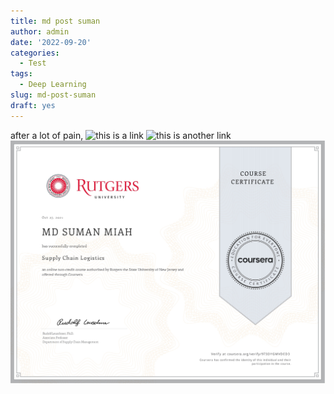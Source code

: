```yaml
---
title: md post suman
author: admin
date: '2022-09-20'
categories:
  - Test
tags:
  - Deep Learning
slug: md-post-suman
draft: yes
---
```


after a lot of pain, 
![this is a link](https://www.dropbox.com/s/6the0bdr3yxznm0/2022-Mixed-Methods_ELC.jpg?dl=0)
![this is another link](ips.jpg)
![this is third link](assets/media/albums/accomplishment/2021-SCL.jpg)
